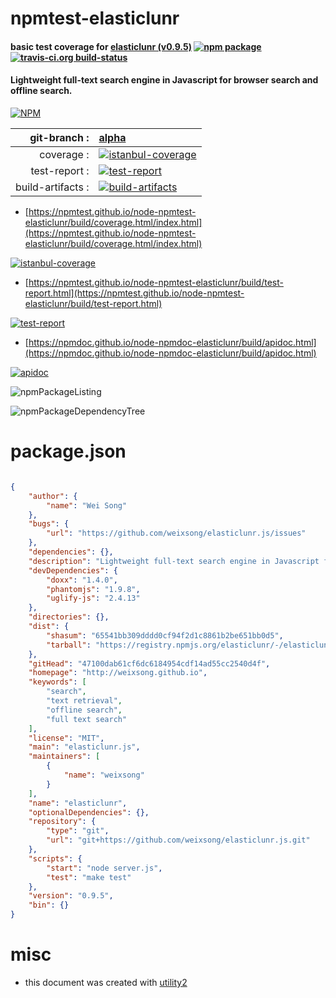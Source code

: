 # npmtest-elasticlunr

#### basic test coverage for  [elasticlunr (v0.9.5)](http://weixsong.github.io)  [![npm package](https://img.shields.io/npm/v/npmtest-elasticlunr.svg?style=flat-square)](https://www.npmjs.org/package/npmtest-elasticlunr) [![travis-ci.org build-status](https://api.travis-ci.org/npmtest/node-npmtest-elasticlunr.svg)](https://travis-ci.org/npmtest/node-npmtest-elasticlunr)

#### Lightweight full-text search engine in Javascript for browser search and offline search.

[![NPM](https://nodei.co/npm/elasticlunr.png?downloads=true&downloadRank=true&stars=true)](https://www.npmjs.com/package/elasticlunr)

| git-branch : | [alpha](https://github.com/npmtest/node-npmtest-elasticlunr/tree/alpha)|
|--:|:--|
| coverage : | [![istanbul-coverage](https://npmtest.github.io/node-npmtest-elasticlunr/build/coverage.badge.svg)](https://npmtest.github.io/node-npmtest-elasticlunr/build/coverage.html/index.html)|
| test-report : | [![test-report](https://npmtest.github.io/node-npmtest-elasticlunr/build/test-report.badge.svg)](https://npmtest.github.io/node-npmtest-elasticlunr/build/test-report.html)|
| build-artifacts : | [![build-artifacts](https://npmtest.github.io/node-npmtest-elasticlunr/glyphicons_144_folder_open.png)](https://github.com/npmtest/node-npmtest-elasticlunr/tree/gh-pages/build)|

- [https://npmtest.github.io/node-npmtest-elasticlunr/build/coverage.html/index.html](https://npmtest.github.io/node-npmtest-elasticlunr/build/coverage.html/index.html)

[![istanbul-coverage](https://npmtest.github.io/node-npmtest-elasticlunr/build/screenCapture.buildCi.browser.%252Ftmp%252Fbuild%252Fcoverage.lib.html.png)](https://npmtest.github.io/node-npmtest-elasticlunr/build/coverage.html/index.html)

- [https://npmtest.github.io/node-npmtest-elasticlunr/build/test-report.html](https://npmtest.github.io/node-npmtest-elasticlunr/build/test-report.html)

[![test-report](https://npmtest.github.io/node-npmtest-elasticlunr/build/screenCapture.buildCi.browser.%252Ftmp%252Fbuild%252Ftest-report.html.png)](https://npmtest.github.io/node-npmtest-elasticlunr/build/test-report.html)

- [https://npmdoc.github.io/node-npmdoc-elasticlunr/build/apidoc.html](https://npmdoc.github.io/node-npmdoc-elasticlunr/build/apidoc.html)

[![apidoc](https://npmdoc.github.io/node-npmdoc-elasticlunr/build/screenCapture.buildCi.browser.%252Ftmp%252Fbuild%252Fapidoc.html.png)](https://npmdoc.github.io/node-npmdoc-elasticlunr/build/apidoc.html)

![npmPackageListing](https://npmtest.github.io/node-npmtest-elasticlunr/build/screenCapture.npmPackageListing.svg)

![npmPackageDependencyTree](https://npmtest.github.io/node-npmtest-elasticlunr/build/screenCapture.npmPackageDependencyTree.svg)



# package.json

```json

{
    "author": {
        "name": "Wei Song"
    },
    "bugs": {
        "url": "https://github.com/weixsong/elasticlunr.js/issues"
    },
    "dependencies": {},
    "description": "Lightweight full-text search engine in Javascript for browser search and offline search.",
    "devDependencies": {
        "doxx": "1.4.0",
        "phantomjs": "1.9.8",
        "uglify-js": "2.4.13"
    },
    "directories": {},
    "dist": {
        "shasum": "65541bb309dddd0cf94f2d1c8861b2be651bb0d5",
        "tarball": "https://registry.npmjs.org/elasticlunr/-/elasticlunr-0.9.5.tgz"
    },
    "gitHead": "47100dab61cf6dc6184954cdf14ad55cc2540d4f",
    "homepage": "http://weixsong.github.io",
    "keywords": [
        "search",
        "text retrieval",
        "offline search",
        "full text search"
    ],
    "license": "MIT",
    "main": "elasticlunr.js",
    "maintainers": [
        {
            "name": "weixsong"
        }
    ],
    "name": "elasticlunr",
    "optionalDependencies": {},
    "repository": {
        "type": "git",
        "url": "git+https://github.com/weixsong/elasticlunr.js.git"
    },
    "scripts": {
        "start": "node server.js",
        "test": "make test"
    },
    "version": "0.9.5",
    "bin": {}
}
```



# misc
- this document was created with [utility2](https://github.com/kaizhu256/node-utility2)
